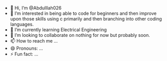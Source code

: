 - 👋 Hi, I’m @Abdulllah026
- 👀 I’m interested in being able to code for beginners and then improve upon those skills using c primarily and then branching into other coding languages. 
- 🌱 I’m currently learning Electrical Engineering
- 💞️ I’m looking to collaborate on nothing for now but probably soon. 
- 📫 How to reach me ...
- 😄 Pronouns: ...
- ⚡ Fun fact: ...

<!---
Abdulllah026/Abdulllah026 is a ✨ special ✨ repository because its `README.md` (this file) appears on your GitHub profile.
You can click the Preview link to take a look at your changes.
--->
